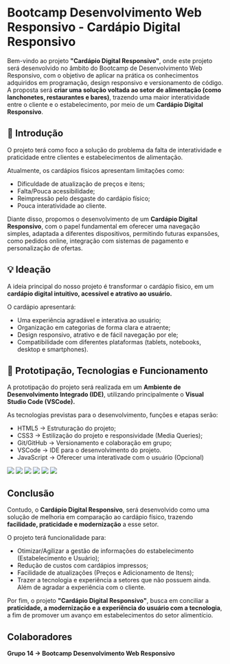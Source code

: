 # Bootcamp Desenvolvimento Web Responsivo - Cardápio Digital Responsivo

Bem-vindo ao projeto **"Cardápio Digital Responsivo"**, onde este projeto será desenvolvido no âmbito do Bootcamp de Desenvolvimento Web Responsivo, com o objetivo de aplicar na prática os conhecimentos adquiridos em programação, design responsivo e versionamento de código.
A proposta será **criar uma solução voltada ao setor de alimentação (como lanchonetes, restaurantes e bares)**, trazendo uma maior interatividade entre o cliente e o estabelecimento, por meio de um **Cardápio Digital Responsivo**.

## 📌 Introdução

O projeto terá como foco a solução do problema da falta de interatividade e praticidade entre clientes e estabelecimentos de alimentação.

Atualmente, os cardápios físicos apresentam limitações como:

- Dificuldade de atualização de preços e itens;
- Falta/Pouca acessibilidade;
- Reimpressão pelo desgaste do cardápio físico;
- Pouca interatividade ao cliente.

Diante disso, propomos o desenvolvimento de um **Cardápio Digital Responsivo**, com o papel fundamental em oferecer uma navegação simples, adaptada a diferentes dispositivos, permitindo futuras expansões, como pedidos online, integração com sistemas de pagamento e personalização de ofertas.

## 💡 Ideação

A ideia principal do nosso projeto é transformar o cardápio físico, em um **cardápio digital intuitivo, acessível e atrativo ao usuário.**

O cardápio apresentará:

- Uma experiência agradável e interativa ao usuário;
- Organização em categorias de forma clara e atraente;
- Design responsivo, atrativo e de fácil navegação por ele;
- Compatibilidade com diferentes plataformas (tablets, notebooks, desktop e smartphones).

## 🧩 Prototipação, Tecnologias e Funcionamento

A prototipação do projeto será realizada em um **Ambiente de Desenvolvimento Integrado (IDE)**, utilizando principalmente o **Visual Studio Code (VSCode).**

As tecnologias previstas para o desenvolvimento, funções e etapas serão:

- HTML5 -> Estruturação do projeto;
- CSS3 -> Estilização do projeto e responsividade (Media Queries);
- Git/GitHub -> Versionamento e colaboração em grupo;
- VSCode -> IDE para o desenvolvimento do projeto.
- JavaScript -> Oferecer uma interativade com o usuário (Opcional)

 <img src="https://img.shields.io/badge/HTML5-E34F26?style=for-the-badge&logo=html5&logoColor=white" />
 <img src="https://img.shields.io/badge/CSS3-1572B6?style=for-the-badge&logo=css3&logoColor=white" />
 <img src="https://img.shields.io/badge/Git-F05032?style=for-the-badge&logo=git&logoColor=white" />
 <img src=https://img.shields.io/badge/GitHub-181717?style=for-the-badge&logo=github&logoColor=white />
 <img src="https://img.shields.io/badge/VSCode-0078d7?style=for-the-badge&logo=visual-studio-code&logoColor=white"/>
 <img src="https://img.shields.io/badge/JavaScript-F7DF1E?style=for-the-badge&logo=javascript&logoColor=black" />

## Conclusão

Contudo, o **Cardápio Digital Responsivo**, será desenvolvido como uma solução de melhoria em comparação ao cardápio físico, trazendo **facilidade, praticidade e modernização** a esse setor.

O projeto terá funcionalidade para:

- Otimizar/Agilizar a gestão de informações do estabelecimento (Estabelecimento e Usuário);
- Redução de custos com cardápios impressos;
- Facilidade de atualizações (Preços e Adicionamento de Itens);
- Trazer a tecnologia e experiência a setores que não possuem ainda. Além de agradar a experiência com o cliente.

Por fim, o projeto **"Cardápio Digital Responsivo"**, busca em conciliar a **praticidade, a modernização e a experiência do usuário com a tecnologia**, a fim de promover um avanço em estabelecimentos do setor alimentício.

## Colaboradores

**Grupo 14 -> Bootcamp Desenvolvimento Web Responsivo**
